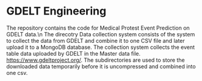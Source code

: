 # GDELT Engineering
The repository contains the code for Medical Protest Event Prediction on GDELT data.\n 
The direcotry Data collection system consists of the system to collect the data from GDELT and combine it to one CSV file and later upload it to a MongoDB database. The collection system collects the event table data uploaded by GDELT in the Master data file. https://www.gdeltproject.org/. The subdirectories are used to store the downloaded data temporarily before it is uncompressed and combined into one csv.
